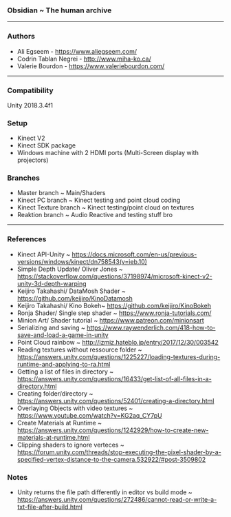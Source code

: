### Obsidian ~ The human archive

---

### Authors

- Ali Egseem - https://www.aliegseem.com/
- Codrin Tablan Negrei - http://www.miha-ko.ca/
- Valerie Bourdon - https://www.valeriebourdon.com/

---

### Compatibility

Unity 2018.3.4f1

### Setup

- Kinect V2
- Kinect SDK package
- Windows machine with 2 HDMI ports (Multi-Screen display with projectors)

### Branches

- Master branch ~ Main/Shaders
- Kinect PC branch ~ Kinect testing and point cloud coding
- Kinect Texture branch ~ Kinect testing/point cloud on textures
- Reaktion branch ~ Audio Reactive and testing stuff bro

---

### References

- Kinect API-Unity ~ https://docs.microsoft.com/en-us/previous-versions/windows/kinect/dn758543(v=ieb.10)
- Simple Depth Update/ Oliver Jones ~ https://stackoverflow.com/questions/37198974/microsoft-kinect-v2-unity-3d-depth-warping
- Keijiro Takahashi/ DataMosh Shader ~ https://github.com/keijiro/KinoDatamosh
- Keijiro Takahashi/ Kino Bokeh~ https://github.com/keijiro/KinoBokeh
- Ronja Shader/ Single step shader ~ https://www.ronja-tutorials.com/
- Minion Art/ Shader tutorial ~ https://www.patreon.com/minionsart
- Serializing and saving ~ https://www.raywenderlich.com/418-how-to-save-and-load-a-game-in-unity 
- Point Cloud rainbow ~ http://izmiz.hateblo.jp/entry/2017/12/30/003542
- Reading textures without ressource folder ~ https://answers.unity.com/questions/1225227/loading-textures-during-runtime-and-applying-to-ra.html
- Getting a list of files in directory ~ https://answers.unity.com/questions/16433/get-list-of-all-files-in-a-directory.html
- Creating folder/directory ~ https://answers.unity.com/questions/52401/creating-a-directory.html
- Overlaying Objects with video textures ~ https://www.youtube.com/watch?v=KG2aq_CY7pU
- Create Materials at Runtime ~ https://answers.unity.com/questions/1242929/how-to-create-new-materials-at-runtime.html
- Clipping shaders to ignore verteces ~ https://forum.unity.com/threads/stop-executing-the-pixel-shader-by-a-specified-vertex-distance-to-the-camera.532922/#post-3509802


### Notes
- Unity returns the file path differently in editor vs build mode ~ https://answers.unity.com/questions/272486/cannot-read-or-write-a-txt-file-after-build.html